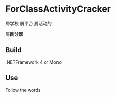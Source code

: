 # ForClassActivityCracker

屑学校 屑平台 屑活动的

屑**刷分器**

## Build

.NETFramework 4 or Mono

## Use

Follow the words